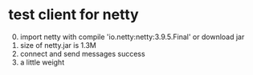# test client for netty
0. import netty with compile 'io.netty:netty:3.9.5.Final' or download jar
1. size of netty.jar is 1.3M
2. connect and send messages success
3. a little weight


